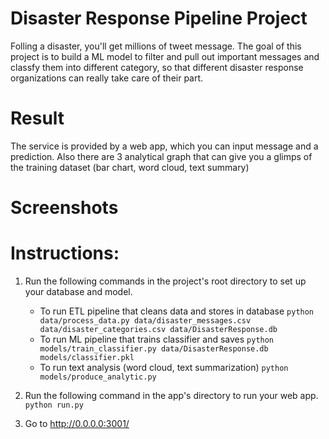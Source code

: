 # Disaster Response Pipeline Project
Folling a disaster, you'll get millions of tweet message. The goal of this project is to build a ML model to filter and pull out important messages and classfy them into different category, so that different disaster response organizations can really take care of their part.

# Result
The service is provided by a web app, which you can input message and a prediction. Also there are 3 analytical graph that can give you a glimps of the training dataset (bar chart, word cloud, text summary)

# Screenshots

# Instructions:
1. Run the following commands in the project's root directory to set up your database and model.

    - To run ETL pipeline that cleans data and stores in database
        `python data/process_data.py data/disaster_messages.csv data/disaster_categories.csv data/DisasterResponse.db`
    - To run ML pipeline that trains classifier and saves
        `python models/train_classifier.py data/DisasterResponse.db models/classifier.pkl`
    - To run text analysis (word cloud, text summarization) 
        `python models/produce_analytic.py`

2. Run the following command in the app's directory to run your web app.
    `python run.py`

3. Go to http://0.0.0.0:3001/
